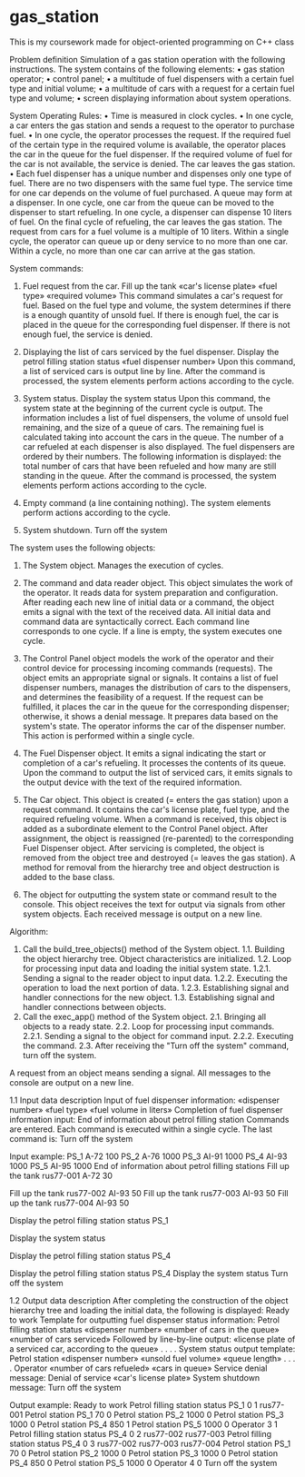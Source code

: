 # gas_station
This is my coursework made for object-oriented programming on C++ class

Problem definition 
Simulation of a gas station operation with the following instructions.
The system contains of the following elements:
    • gas station operator;
    • control panel;
    • a multitude of fuel dispensers with a certain fuel type and initial volume;
    • a multitude of cars with a request for a certain fuel type and volume;
    • screen displaying information about system operations.

System Operating Rules:
    • Time is measured in clock cycles.
    • In one cycle, a car enters the gas station and sends a request to the operator to purchase fuel.
    • In one cycle, the operator processes the request. If the required fuel of the certain type in the required volume is available, the operator places the car in the queue for the fuel dispenser. If the required volume of fuel for the car is not available, the service is denied. The car leaves the gas station.
    • Each fuel dispenser has a unique number and dispenses only one type of fuel. There are no two dispensers with the same fuel type. The service time for one car depends on the volume of fuel purchased. A queue may form at a dispenser. In one cycle, one car from the queue can be moved to the dispenser to start refueling. In one cycle, a dispenser can dispense 10 liters of fuel. On the final cycle of refueling, the car leaves the gas station.
The request from cars for a fuel volume is a multiple of 10 liters. Within a single cycle, the operator can queue up or deny service to no more than one car. Within a cycle, no more than one car can arrive at the gas station.

System commands:

1. Fuel request from the car.
	Fill up the tank «car's license plate» «fuel type» «required volume»
This command simulates a car's request for fuel. Based on the fuel type and volume, the system determines if there is a enough quantity of unsold fuel. If there is enough fuel, the car is placed in the queue for the corresponding fuel dispenser. If there is not enough fuel, the service is denied.

2. Displaying the list of cars serviced by the fuel dispenser.
	Display the petrol filling station status «fuel dispenser number»
Upon this command, a list of serviced cars is output line by line. After the command is processed, the system elements perform actions according to the cycle.

3. System status.
	Display the system status
Upon this command, the system state at the beginning of the current cycle is output. The information includes a list of fuel dispensers, the volume of unsold fuel remaining, and the size of a queue of cars. The remaining fuel is calculated taking into account the cars in the queue. The number of a car refueled at each dispenser is also displayed. The fuel dispensers are ordered by their numbers. The following information is displayed: the total number of cars that have been refueled and how many are still standing in the queue. After the command is processed, the system elements perform actions according to the cycle.

4. Empty command (a line containing nothing).
The system elements perform actions according to the cycle.

5. System shutdown.
	Turn off the system

The system uses the following objects:

1. The System object. Manages the execution of cycles.

2. The command and data reader object. This object simulates the work of the operator. It reads data for system preparation and configuration. After reading each new line of initial data or a command, the object emits a signal with the text of the received data. All initial data and command data are syntactically correct. Each command line corresponds to one cycle. If a line is empty, the system executes one cycle.

3. The Control Panel object models the work of the operator and their control device for processing incoming commands (requests). The object emits an appropriate signal or signals. It contains a list of fuel dispenser numbers, manages the distribution of cars to the dispensers, and determines the feasibility of a request. If the request can be fulfilled, it places the car in the queue for the corresponding dispenser; otherwise, it shows a denial message. It prepares data based on the system's state. The operator informs the car of the dispenser number. This action is performed within a single cycle.

4. The Fuel Dispenser object. It emits a signal indicating the start or completion of a car's refueling. It processes the contents of its queue. Upon the command to output the list of serviced cars, it emits signals to the output device with the text of the required information.
    
5. The Car object. This object is created (= enters the gas station) upon a request command. It contains the car's license plate, fuel type, and the required refueling volume. When a command is received, this object is added as a subordinate element to the Control Panel object. After assignment, the object is reassigned (re-parented) to the corresponding Fuel Dispenser object. After servicing is completed, the object is removed from the object tree and destroyed (= leaves the gas station). A method for removal from the hierarchy tree and object destruction is added to the base class.

6. The object for outputting the system state or command result to the console. This object receives the text for output via signals from other system objects. Each received message is output on a new line.

Algorithm:
1. Call the build_tree_objects() method of the System object.
	1.1. Building the object hierarchy tree. Object characteristics are initialized.
	1.2. Loop for processing input data and loading the initial system state.
		1.2.1. Sending a signal to the reader object to input data.
		1.2.2. Executing the operation to load the next portion of data.
    		1.2.3. Establishing signal and handler connections for the new object.
    	1.3. Establishing signal and handler connections between objects.
2. Call the exec_app() method of the System object.
	2.1. Bringing all objects to a ready state.
 	2.2. Loop for processing input commands.
    		2.2.1. Sending a signal to the object for command input.
    		2.2.2. Executing the command.
	2.3. After receiving the "Turn off the system" command, turn off the system.

A request from an object means sending a signal. All messages to the console are output on a new line.

1.1 Input data description
Input of fuel dispenser information:
«dispenser number» «fuel type» «fuel volume in liters»
Completion of fuel dispenser information input:
	End of information about petrol filling station
Commands are entered. Each command is executed within a single cycle.
The last command is:
	Turn off the system

Input example:
PS_1 A-72 100
PS_2 A-76 1000
PS_3 AI-91 1000
PS_4 AI-93 1000
PS_5 AI-95 1000
End of information about petrol filling stations
Fill up the tank rus77-001 A-72 30

Fill up the tank rus77-002 AI-93 50
Fill up the tank rus77-003 AI-93 50
Fill up the tank rus77-004 AI-93 50





Display the petrol filling station status PS_1


Display the system status

Display the petrol filling station status PS_4






Display the petrol filling station status PS_4
Display the system status
Turn off the system

1.2 Output data description
After completing the construction of the object hierarchy tree and loading the initial data, the following is displayed:
	Ready to work
Template for outputting fuel dispenser status information:
	Petrol filling station status «dispenser number» «number of cars in the queue» «number of cars serviced»
Followed by line-by-line output:
	«license plate of a serviced car, according to the queue»
	. . . .
System status output template:
	Petrol station «dispenser number» «unsold fuel volume» «queue length»
	. . . .
	Operator «number of cars refueled» «cars in queue»
Service denial message:
	Denial of service «car's license plate»
System shutdown message:
	Turn off the system

Output example:
Ready to work
Petrol filling station status PS_1 0 1
rus77-001
Petrol station PS_1 70 0
Petrol station PS_2 1000 0
Petrol station PS_3 1000 0
Petrol station PS_4 850 1
Petrol station PS_5 1000 0
Operator 3 1
Petrol filling station status PS_4 0 2
rus77-002
rus77-003
Petrol filling station status PS_4 0 3
rus77-002
rus77-003
rus77-004
Petrol station PS_1 70 0
Petrol station PS_2 1000 0
Petrol station PS_3 1000 0
Petrol station PS_4 850 0
Petrol station PS_5 1000 0
Operator 4 0
Turn off the system
